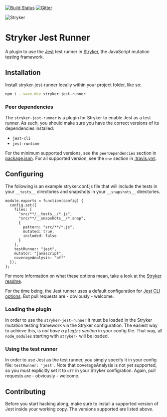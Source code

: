 [![Build Status](https://travis-ci.org/stryker-mutator/stryker-jest-runner.svg?branch=master)](https://travis-ci.org/stryker-mutator/stryker-jest-runner)
[![Gitter](https://badges.gitter.im/stryker-mutator/stryker.svg)](https://gitter.im/stryker-mutator/stryker?utm_source=badge&utm_medium=badge&utm_campaign=pr-badge)

![Stryker](https://github.com/stryker-mutator/stryker/raw/master/stryker-80x80.png)

# Stryker Jest Runner
A plugin to use the [Jest](http://facebook.github.io/jest/) test runner in [Stryker](http://stryker-mutator.github.io), the JavaScript mutation testing framework.

## Installation

Install stryker-jest-runner locally within your project folder, like so:

```bash
npm i --save-dev stryker-jest-runner
```

### Peer dependencies

The `stryker-jest-runner` is a plugin for Stryker to enable Jest as a test runner. 
As such, you should make sure you have the correct versions of its dependencies installed:

* `jest-cli`
* `jest-runtime`

For the minimum supported versions, see the `peerDependencies` section in [package.json](https://github.com/stryker-mutator/stryker-jest-runner/blob/master/package.json).
For all supported version, see the `env` section in [.travis.yml](https://github.com/stryker-mutator/stryker-jest-runner/blob/master/.travis.yml).

## Configuring

The following is an example stryker.conf.js file that will include the tests in your `__tests__` directories and snapshots in your `__snapshots__` directories.

```
module.exports = function(config) {
  config.set({
    files: [
      "src/**/__tests__/*.js",
      "src/**/__snapshots__/*.snap",
      {
        pattern: "src/**/*.js",
        mutated: true,
        included: false
      }
    ],
    testRunner: "jest",
    mutator: "javascript",
    coverageAnalysis: "off"
  });
};
```

For more information on what these options mean, take a look at the [Stryker readme](https://github.com/stryker-mutator/stryker/tree/master/packages/stryker#readme).

For the time being, the Jest runner uses a default configuration for [Jest CLI options](https://facebook.github.io/jest/docs/en/cli.html). But pull requests are - obviously - welcome.

### Loading the plugin

In order to use the `stryker-jest-runner` it must be loaded in the Stryker mutation testing framework via the Stryker configuration. 
The easiest way to achieve this, is *not have a `plugins` section* in your config file. That way, all `node_modules` starting with `stryker-` will be loaded.

### Using the test runner

In order to use Jest as the test runner, you simply specify it in your config file: `testRunner: 'jest'`.
Note that coverageAnalysis is not yet supported, so you must explicitly set it to `off` in your Stryker configration.
Again, pull requests are - obviously - welcome.

## Contributing

Before you start hacking along, make sure to install a supported version of Jest inside your working copy.
The versions supported are listed above.